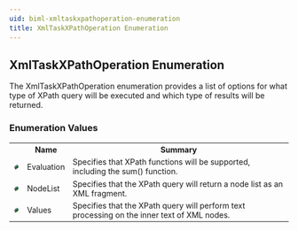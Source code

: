 ```yaml
---
uid: biml-xmltaskxpathoperation-enumeration
title: XmlTaskXPathOperation Enumeration
---
```


## XmlTaskXPathOperation Enumeration

<div class="LanguageSummary"><div class ="SummaryItem">The XmlTaskXPathOperation enumeration provides a list of options for what type of XPath query will be executed and which type of results will be returned.</div></div>
<div class="EnumValueGroup">

### Enumeration Values

<table id="EnumValue" class="MemberList"><tbody><tr><th class="MemberTypeIconColumnHeader">&nbsp;</th><th class="MemberNameColumnHeader">Name</th><th class="MemberSummaryColumnHeader">Summary</th></tr><tr class="cd0"><td align="center" class="MemberTypeIcon"><img src="enumValue.png"></img></td><td class="MemberName">Evaluation</td><td class="MemberSummary"><div class ="SummaryItem">Specifies that XPath functions will be supported, including the sum() function.</div></td></tr><tr class="cd1"><td align="center" class="MemberTypeIcon"><img src="enumValue.png"></img></td><td class="MemberName">NodeList</td><td class="MemberSummary"><div class ="SummaryItem">Specifies that the XPath query will return a node list as an XML fragment.</div></td></tr><tr class="cd0"><td align="center" class="MemberTypeIcon"><img src="enumValue.png"></img></td><td class="MemberName">Values</td><td class="MemberSummary"><div class ="SummaryItem">Specifies that the XPath query will perform text processing on the inner text of XML nodes.</div></td></tr></tbody></table>
</div>